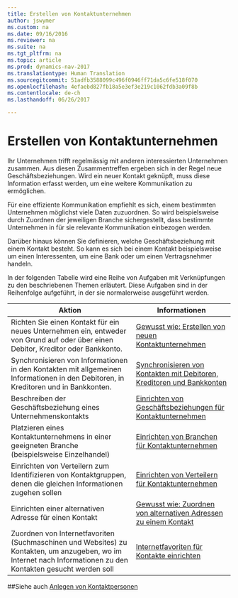 ```yaml
---
title: Erstellen von Kontaktunternehmen
author: jswymer
ms.custom: na
ms.date: 09/16/2016
ms.reviewer: na
ms.suite: na
ms.tgt_pltfrm: na
ms.topic: article
ms.prod: dynamics-nav-2017
ms.translationtype: Human Translation
ms.sourcegitcommit: 51adfb3588099c496f0946ff71da5c6fe518f070
ms.openlocfilehash: 4efaebd827fb18a5e3ef3e219c1062fdb3a09f8b
ms.contentlocale: de-ch
ms.lasthandoff: 06/26/2017

---
```

# <a name="create-contact-companies"></a>Erstellen von Kontaktunternehmen
Ihr Unternehmen trifft regelmässig mit anderen interessierten Unternehmen zusammen. Aus diesen Zusammentreffen ergeben sich in der Regel neue Geschäftsbeziehungen. Wird ein neuer Kontakt geknüpft, muss diese Information erfasst werden, um eine weitere Kommunikation zu ermöglichen.

Für eine effiziente Kommunikation empfiehlt es sich, einem bestimmten Unternehmen möglichst viele Daten zuzuordnen. So wird beispielsweise durch Zuordnen der jeweiligen Branche sichergestellt, dass bestimmte Unternehmen in für sie relevante Kommunikation einbezogen werden.

Darüber hinaus können Sie definieren, welche Geschäftsbeziehung mit einem Kontakt besteht. So kann es sich bei einem Kontakt beispielsweise um einen Interessenten, um eine Bank oder um einen Vertragsnehmer handeln.

In der folgenden Tabelle wird eine Reihe von Aufgaben mit Verknüpfungen zu den beschriebenen Themen erläutert. Diese Aufgaben sind in der Reihenfolge aufgeführt, in der sie normalerweise ausgeführt werden.

|Aktion |Informationen |
|---|----|
|Richten Sie einen Kontakt für ein neues Unternehmen ein, entweder von Grund auf oder über einen Debitor, Kreditor oder Bankkonto.|[Gewusst wie: Erstellen von neuen Kontaktunternehmen](marketing-how-create-contact-companies.md)|
|Synchronisieren von Informationen in den Kontakten mit allgemeinen Informationen in den Debitoren, in Kreditoren und in Bankkonten.|[Synchronisieren von Kontakten mit Debitoren, Kreditoren und Bankkonten](marketing-synchronize-contacts-customers-vendors-bank-accounts.md)|
|Beschreiben der Geschäftsbeziehung eines Unternehmenskontakts|[Einrichten von Geschäftsbeziehungen für Kontaktunternehmen](marketing-business-relations.md)|
|Platzieren eines Kontaktunternehmens in einer geeigneten Branche (beispielsweise Einzelhandel)|[Einrichten von Branchen für Kontaktunternehmen](marketing-industry-groups.md)|
|Einrichten von Verteilern zum Identifizieren von Kontaktgruppen, denen die gleichen Informationen zugehen sollen|[Einrichten von Verteilern für Kontaktunternehmen](marketing-mailing-groups.md)|
|Einrichten einer alternativen Adresse für einen Kontakt|[Gewusst wie: Zuordnen von alternativen Adressen zu einem Kontakt](marketing-how-assign-alternative-address.md)|
|Zuordnen von Internetfavoriten (Suchmaschinen und Websites) zu Kontakten, um anzugeben, wo im Internet nach Informationen zu den Kontakten gesucht werden soll|[Internetfavoriten für Kontakte einrichten](marketing-web-sources.md)|

##<a name="see-also"></a>Siehe auch
[Anlegen von Kontaktpersonen](marketing-create-contact-persons.md)

